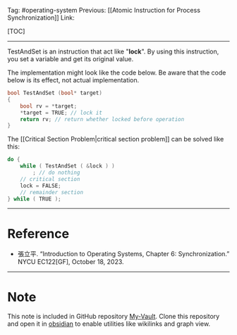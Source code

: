 Tag: #operating-system 
Previous: [[Atomic Instruction for Process Synchronization]]
Link: 

[TOC]

---

TestAndSet is an instruction that act like "**lock**". By using this instruction, you set a variable and get its original value.

The implementation might look like the code below. Be aware that the code below is its effect, not actual implementation.

```cpp
bool TestAndSet (bool* target)
{
	bool rv = *target;
	*target = TRUE; // lock it
	return rv; // return whether locked before operation
}
```

The [[Critical Section Problem|critical section problem]] can be solved like this:

```cpp
do {
	while ( TestAndSet ( &lock ) )
		; // do nothing
	// critical section
	lock = FALSE;
	// remainder section
} while ( TRUE );
```

---

# Reference

- 張立平. “Introduction to Operating Systems, Chapter 6: Synchronization.” NYCU EC122[GF], October 18, 2023.

---

# Note

This note is included in GitHub repository [My-Vault](https://github.com/LittleD3092/My-Vault.git). Clone this repository and open it in [obsidian](https://obsidian.md/) to enable utilities like wikilinks and graph view.